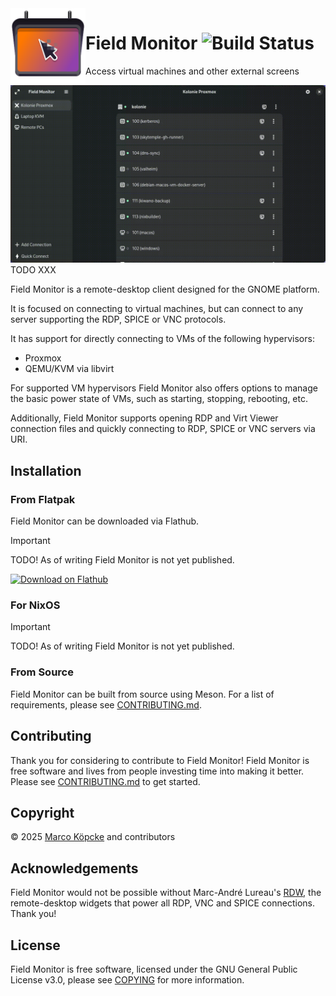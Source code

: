 <img style="vertical-align: middle;" src="data/icons/hicolor/scalable/apps/de.capypara.FieldMonitor.svg" width="120" height="120" align="left">

# Field Monitor ![Build Status](https://github.com/theCapypara/field-monitor/actions/workflows/build.yml/badge.svg)

Access virtual machines and other external screens

![](data/field-monitor.gif) TODO XXX

Field Monitor is a remote-desktop client designed for the GNOME platform.

It is focused on connecting to virtual machines, but can connect to any server
supporting the RDP, SPICE or VNC protocols.

It has support for directly connecting to VMs of the following hypervisors:

- Proxmox
- QEMU/KVM via libvirt

For supported VM hypervisors Field Monitor also offers options to manage the basic
power state of VMs, such as starting, stopping, rebooting, etc.

Additionally, Field Monitor supports opening RDP and Virt Viewer connection files
and quickly connecting to RDP, SPICE or VNC servers via URI.

## Installation

### From Flatpak

Field Monitor can be downloaded via Flathub.

> [!IMPORTANT]
> TODO! As of writing Field Monitor is not yet published.

[![Download on Flathub](https://flathub.org/api/badge?svg&locale=en)](https://flathub.org/apps/de.capypara.FieldMonitor)

### For NixOS

> [!IMPORTANT]
> TODO! As of writing Field Monitor is not yet published.

### From Source

Field Monitor can be built from source using Meson. For a list of requirements, please see
[CONTRIBUTING.md](CONTRIBUTING.md).

## Contributing

Thank you for considering to contribute to Field Monitor! Field Monitor is free
software and lives from people investing time into making it better.
Please see [CONTRIBUTING.md](CONTRIBUTING.md) to get started.

## Copyright

© 2025 [Marco Köpcke](https://github.com/theCapypara) and contributors

## Acknowledgements

Field Monitor would not be possible without Marc-André Lureau's [RDW](https://gitlab.gnome.org/malureau/rdw),
the remote-desktop widgets that power all RDP, VNC and SPICE connections. Thank you!

## License

Field Monitor is free software, licensed under the GNU General Public License v3.0,
please see [COPYING](COPYING) for more information.
